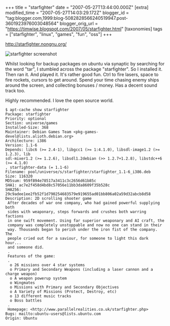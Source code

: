 +++
title = "starfighter"
date = "2007-05-27T13:44:00.000Z"
[extra]
modified_time = "2007-05-27T14:03:29.172Z"
blogger_id = "tag:blogger.com,1999:blog-5082828566240519947.post-3601923976003048564"
blogger_orig_url = "https://timwise.blogspot.com/2007/05/starfighter.html"
[taxonomies]
tags = ["starfighter", "linux", "games", "fun", "oss"]
+++

<http://starfighter.nongnu.org/>

![starfighter screenshot](http://starfighter.nongnu.org/images/screenshot2.png)

Whilst looking for backup packages on ubuntu via synaptic by searching for the word "tar", I stumbled across the package "starfighter". So I installed it. Then ran it. And played it. It's rather good fun. Ctrl to fire lasers, space to fire rockets, cursors to get around. Spend your time chasing enemy ships around the screen, and collecting bonuses / money. Has a decent sound track too.

Highly recommended. I love the open source world.


```
$ apt-cache show starfighter
Package: starfighter
Priority: optional
Section: universe/games
Installed-Size: 368
Maintainer: Debian Games Team <pkg-games-devel@lists.alioth.debian.org>
Architecture: i386
Version: 1.1-6
Depends: libc6 (>= 2.4-1), libgcc1 (>= 1:4.1.0), libsdl-image1.2 (>= 1.2.3), lib
sdl-mixer1.2 (>= 1.2.6), libsdl1.2debian (>> 1.2.7+1.2.8), libstdc++6 (>= 4.1.0)
, starfighter-data (= 1.1-6)
Filename: pool/universe/s/starfighter/starfighter_1.1-6_i386.deb
Size: 116320
MD5sum: 959f894e78517a3411c3c2656d61b85c
SHA1: ac7e2f458d4bd8c57056e11bb3da8609f35b528c
SHA256: 29c9adee1ee2fb52f1d790254683579e919655ad01bb806a02a59d32abcb8d58
Description: 2D scrolling shooter game
 After decades of war one company, who had gained powerful supplying both
 sides with weaponary, steps forwards and crushes both warring factions
 in one swift movement. Using far superior weaponary and AI craft, the
 company was completely unstoppable and now no one can stand in their
 way. Thousands began to perish under the iron fist of the company. The
 people cried out for a saviour, for someone to light this dark hour...
 and someone did.
 .
 Features of the game:
 .
  o 26 missions over 4 star systems
  o Primary and Secondary Weapons (including a laser cannon and a charge weapon)
  o A weapon powerup system
  o Wingmates
  o Missions with Primary and Secondary Objectives
  o A Variety of Missions (Protect, Destroy, etc)
  o 13 different music tracks
  o Boss battles
 .
 Homepage: <http://www.parallelrealities.co.uk/starfighter.php>
Bugs: mailto:ubuntu-users@lists.ubuntu.com
Origin: Ubuntu
```
